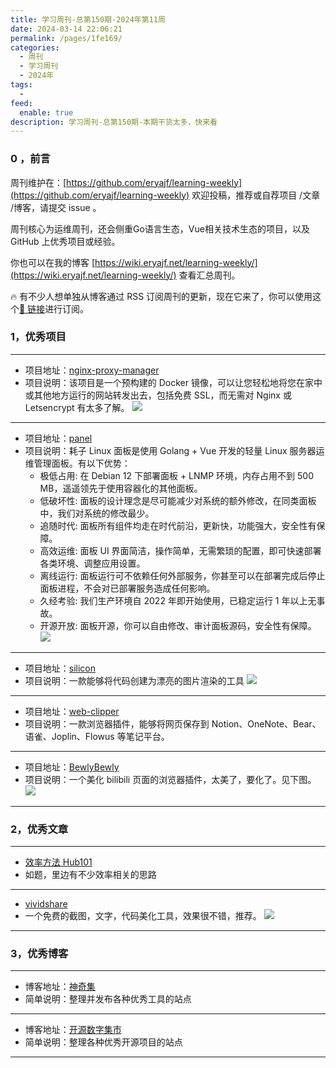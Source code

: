 ```yaml
---
title: 学习周刊-总第150期-2024年第11周
date: 2024-03-14 22:06:21
permalink: /pages/1fe169/
categories:
  - 周刊
  - 学习周刊
  - 2024年
tags:
  -
feed:
  enable: true
description: 学习周刊-总第150期-本期干货太多，快来看
---
```


### 0 ，前言

周刊维护在：[https://github.com/eryajf/learning-weekly](https://github.com/eryajf/learning-weekly)  欢迎投稿，推荐或自荐项目 /文章 /博客，请提交 issue 。

周刊核心为运维周刊，还会侧重Go语言生态，Vue相关技术生态的项目，以及 GitHub 上优秀项目或经验。

你也可以在我的博客 [https://wiki.eryajf.net/learning-weekly/](https://wiki.eryajf.net/learning-weekly/) 查看汇总周刊。

🔥 有不少人想单独从博客通过 RSS 订阅周刊的更新，现在它来了，你可以使用这个[🔗 链接](https://wiki.eryajf.net/learning-weekly.xml)进行订阅。

### 1，优秀项目

---
- 项目地址：[nginx-proxy-manager](https://github.com/NginxProxyManager/nginx-proxy-manager)
- 项目说明：该项目是一个预构建的 Docker 镜像，可以让您轻松地将您在家中或其他地方运行的网站转发出去，包括免费 SSL，而无需对 Nginx 或 Letsencrypt 有太多了解。
  ![](https://t.eryajf.net/imgs/2024/02/1706963759430.png)
---
- 项目地址：[panel](https://github.com/TheTNB/panel)
- 项目说明：耗子 Linux 面板是使用 Golang + Vue 开发的轻量 Linux 服务器运维管理面板。有以下优势：
	- 极低占用: 在 Debian 12 下部署面板 + LNMP 环境，内存占用不到 500 MB，遥遥领先于使用容器化的其他面板。
	- 低破坏性: 面板的设计理念是尽可能减少对系统的额外修改，在同类面板中，我们对系统的修改最少。
	- 追随时代: 面板所有组件均走在时代前沿，更新快，功能强大，安全性有保障。
	- 高效运维: 面板 UI 界面简洁，操作简单，无需繁琐的配置，即可快速部署各类环境、调整应用设置。
	- 离线运行: 面板运行可不依赖任何外部服务，你甚至可以在部署完成后停止面板进程，不会对已部署服务造成任何影响。
	- 久经考验: 我们生产环境自 2022 年即开始使用，已稳定运行 1 年以上无事故。
	- 开源开放: 面板开源，你可以自由修改、审计面板源码，安全性有保障。
	  ![](https://t.eryajf.net/imgs/2024/02/1708530883013.png)
---
- 项目地址：[silicon](https://github.com/Aloxaf/silicon)
- 项目说明：一款能够将代码创建为漂亮的图片渲染的工具
  ![](https://t.eryajf.net/imgs/2024/02/1708850570085.png)
---
- 项目地址：[web-clipper](https://github.com/webclipper/web-clipper)
- 项目说明：一款浏览器插件，能够将网页保存到 Notion、OneNote、Bear、语雀、Joplin、Flowus 等笔记平台。
---
- 项目地址：[BewlyBewly](https://github.com/hakadao/BewlyBewly)
- 项目说明：一个美化 bilibili 页面的浏览器插件，太美了，要化了。见下图。
  ![](https://t.eryajf.net/imgs/2024/03/1709772048597.png)
---

### 2，优秀文章

---
- [效率方法 Hub101](https://flowus.cn/flowus101/share/451e115a-3cc8-427f-ba2e-29abd107c028)
- 如题，里边有不少效率相关的思路
---
- [vividshare](https://vividshare.io/)
- 一个免费的截图，文字，代码美化工具，效果很不错，推荐。
  ![](https://t.eryajf.net/imgs/2024/03/1710365510021.png)
---
### 3，优秀博客

---
- 博客地址：[神奇集](https://hao.logosc.cn/)
- 简单说明：整理并发布各种优秀工具的站点
---
- 博客地址：[开源数字集市](https://osdmp.com/index.php)
- 简单说明：整理各种优秀开源项目的站点
---

